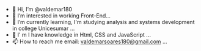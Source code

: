 - 👋 Hi, I’m @valdemar180
- 👀 I’m interested in working Front-End...
- 🌱 I’m currently learning, I'm studying analysis and systems development in college Unicesumar ...
- 💞 I' m I have knowledge in Html, CSS and JavaScript ...
- 📫 How to reach me email: valdemarsoares180@gmail.com ...

<!---
valdemar180/valdemar180 is a ✨ special ✨ repository because its `README.md` (this file) appears on your GitHub profile.
You can click the Preview link to take a look at your changes.
--->
